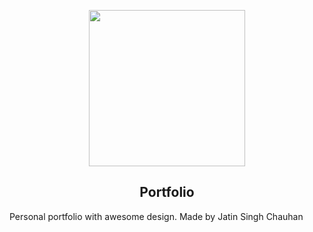 <p align="center"><img src="https://www.valueresearchonline.com/content-assets/images/49260_20210426-vr-premium__w660__.jpg" align="center" width="250"></p>
<h2 align="center">Portfolio</h2>

Personal portfolio with awesome design.
Made by Jatin Singh Chauhan
